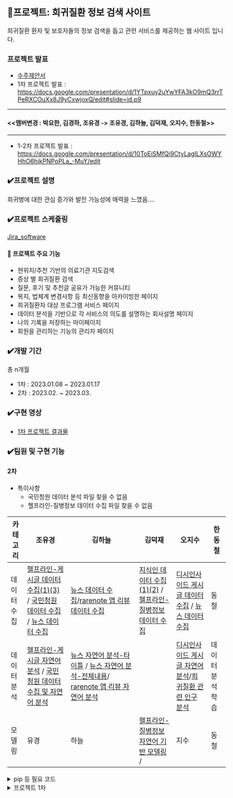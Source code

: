 
## 📃프로젝트: 희귀질환 정보 검색 사이트
희귀질환 환자 및 보호자들의 정보 검색을 돕고 관련 서비스를 제공하는 웹 사이트 입니다.

### 프로젝트 발표
- [수주제안서](https://drive.google.com/file/d/-1YmUQKVRzeXReqGQ6nQSMrjkwI1SmuzNg/view?usp=drive_link)
- 1차 프로젝트 발표 : https://docs.google.com/presentation/d/1YTpxuy2uYwYFA3kO9mQ3rrTPeRXCOuXx8J9yCxwjoxQ/edit#slide=id.p9
-----
#### <<멤버변경 : 박요한, 김경하, 조유경  -> 조유경, 김하늘, 김덕재, 오지수, 한동철>>
-----
- 1-2차 프로젝트 발표 : https://docs.google.com/presentation/d/10ToEiSMfQi9CtyLagILXsOWYHhO6hikPNPoPLa_-MuY/edit


### ✔️프로젝트 설명
희귀병에 대한 관심 증가와 발전 가능성에 매력을 느꼈음....

### ✔️프로젝트 스케줄링

[Jira_software](https://kdj0712.atlassian.net/jira/software/projects/RDS/boards/3/timeline?selectedIssue=RDS-50)

#### 📌 프로젝트 주요 기능
- 현위치/추천 기반의 의료기관 지도검색
- 증상 별 희귀질환 검색
- 질문, 후기 및 추천글 공유가 가능한 커뮤니티
- 복지, 법체계 변경사항 등 최신동향을 아카이빙한 페이지
- 희귀질환자 대상 프로그램 서비스 페이지 
- 데이터 분석을 기반으로 각 서비스의 의도를 설명하는 회사설명 페이지
- 나의 기록을 저장하는 마이페이지
- 회원을 관리하는 기능의 관리자 페이지

### ✔️개발 기간
총 n개월

- 1차 : 2023.01.08 ~ 2023.01.17
- 2차 : 2023.02. ~ 2023.03.

### ✔️구현 영상

- [1차 프로젝트 결과물](https://www.youtube.com/watch?v=3PTxsHhATEk)
   
### ✔️팀원 및 구현 기능

#### 2차
- 특이사항 
  - 국민청원 데이터 분석 파일 찾을 수 없음
  - 헬프라인-질병정보 데이터 수집 파일 찾을 수 없음

|카테고리|조유경|김하늘|김덕재|오지수|한동철|
|--|--|--|--|--|--|
|데이터수집|[헬프라인-게시글 데이터 수집(1)](./data/selenium/Helpline.py)[(3)](./data/selenium/helpline_support.py) / [국민청원 데이터 수집]() / [뉴스 데이터 수집](./data/selenium/naver_news_scrapping_healthjosun.py)|[뉴스 데이터 수집](./data/selenium/naver_news_scrapping_yunhab.py)/[rarenote 앱 리뷰 데이터 수집](./data/selenium/rarenote_review.py) |[지식인 데이터 수집(1)](./data/selenium/naver_kin_rare_diseases.py)[(2)](./data/selenium/naver_kin_symptom.py) / [헬프라인-질병정보 데이터 수집](./data/selenium/Helpline_info.py)|[디시인사이드 게시글 데이터 수집](./data/selenium/dcinside_subfunction.py) / [뉴스 데이터 수집](./data/selenium/naver_news_scrapping_komedi.py)|동철|
|데이터분석|[헬프라인-게시글 자연어 분석](https://nbviewer.org/github/kdj0712/teamKim1/blob/main/data/Helpline.ipynb) / [국민청원 데이터 수집 및 자연어 분석]()|[뉴스 자연어 분석-타이틀](https://nbviewer.org/github/kdj0712/teamKim1/blob/main/data/news_rare_disease-title.ipynb) / [뉴스 자연어 분석-전체내용](https://nbviewer.org/github/kdj0712/teamKim1/blob/main/data/news_rare_disease.ipynb)/ [rarenote 앱 리뷰 자연어 분석](https://nbviewer.org/github/kdj0712/teamKim1/blob/main/data/sky_rarenote.ipynb)||[디시인사이드 게시글 자연어 분석](https://nbviewer.org/https://github.com/kdj0712/teamKim1/blob/main/data/dcinside.ipynb)/[희귀질환 관련 인구 분석](https://nbviewer.org/github/kdj0712/teamKim1/blob/main/data/kosis_population.ipynb)|데이터 분석 학습|
|모델링|유경|하늘|[헬프라인-질병정보 자연어 기반 모델링](https://nbviewer.org/github/kdj0712/teamKim1/blob/main/data/search_insite.ipynb) /|지수|동철|


<details>
    <summary>pip 등 필요 코드</summary>

#### CLI with Dockerfile and compose.xml : duration 150.4s
```
~$ docker-compose up -d --build

~$ docker-compose build
~$ docker-compose up -d

~$ docker-compose down
~$ docker-compose up -d  # reRun
```
#### samples
- connect mongodb : [samples\sample_mongodb_connection.ipynb](./samples/sample_mongodb_connection.ipynb)



```
~$ pip install fastapi uvicorn jinja2
~$ pip install python-multipart
~$ pip install beanie
~$ pip install pydantic
~$ pip install pydantic-settings
~$ pip install pydantic[email]
~$ pip install python-dotenv
~$ pip install transformers
~$ pip install torch
~$ pip install tensorflow
~$ pip install --upgrade jupyter ipywidgets
```




</details>





<details>
<summary>프로젝트 1차</summary>

프로젝트명 :RDS
프로젝트 기간: 2023.01.08~2023.01.17

||이름|담당|
|--|--|--|
|1|박요한|PM|
|2|조유경|만능|
|3|김경하|만능|


## 마일스톤
|시작날짜|업무|기간|완료여부|
|--|--|--|--|
|01.10|기획 1차 종합|1d|완|
||업무 분장|당일|완|
|01.11|페이지 프론트 기본 틀 제작|2d|완|
||벡엔드 구상|1d|완|
|01.12|로그인페이지 기본잡기|1d|완|
||로그인 데이터베이스 테스트|1d|완|
||프론트, 데이터베이스 연결 및 확인|1d|완|
|01.13|[질병 데이터 크롤링 제작](https://github.com/entangelk/study_gatheringdatas/blob/main/docs/selenium/disease_save.py)|1d|완|
|01.14|데이터 베이스 더미 제작 및 점검|1d|완|
|01.15|질병 검색 페이지 제작|2d|완|
||페이지네이션 적용|1d|완|
||질병 검색 페이지 데이터베이스 연결|1d|완|
|01.16|유저 데이터베이스, 로그인 회원가입 연결|2d|완|
|01.17|최종 확인(테스트 케이스 작성)|1d||
||각종 문서 작업|1d||



## 주요 파일 리스트
### html
|구분|위치|설명|비고|
|--|--|--|--|
|user|[mainpage.html](./templates/mainpage.html)|메인페이지||
||[login.html](./templates/user/user_login.html)|로그인|ID,PW 유효성 포함|
||[join.html](./templates/user/user_join.html)|회원가입|ID,email 유효성 포함|
||[infosearch.html](./templates/user/user_infosearch.html)|회원정보찾기|email 유효성 포함|
||[privacypolicy.html](./templates/user/user_privacypolicy.html)|약관페이지||
|search|[raredisease.html](./templates/search/search_raredisease.html)|희귀질환 리스트||
|other|[FAQ.html](./templates/other/other_FAQ.html)|FAQ||
||[QnA.html](./templates/other/other_QnA.html)|QnA|게시글 읽기, 쓰기|
|manag|[manager.html](./templates/manag/manag_manager.html)|관리자 페에지|QnA 댓글 작성, 삭제|

### py
|구분|위치|설명|비고|
|--|--|--|--|
|라우트|[mainpage.py](./mainpage.py)|메인페이지 라우트||
||[user.py](./route/user.py)|user하위 라우트||
||[search.py](./route/search.py)|정보찾기 하위 라우트||
||[manag.py](./route/manag.py)|관리자 하위 라우트||
||[other.py](./route/other.py)|기타 하위 라우트||
|컨넥터|[connection.py](./database/connection.py)|서버 컨넥터||
|모델|[member.py](./models/member.py)|user 스키마 모델||
||[QnA.py](./route/QnA.py)|QnA 스키마 모델||
||[FAQ.py](./route/FAQ.py)|FAQ 스키마 모델||
||[disease.py](./route/disease.py)|질병정보 스키마 모델||



</details>









